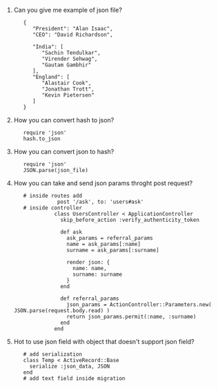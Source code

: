 1. Can you give me example of json file?
          
          {
             "President": "Alan Isaac",
             "CEO": "David Richardson",

             "India": [
                "Sachin Tendulkar",
                "Virender Sehwag",
                "Gautam Gambhir"
             ],
             "England": [
                "Alastair Cook",
                "Jonathan Trott",
                "Kevin Pietersen"
             ]
          }

2. How you can convert hash to json?  
         
          require 'json'
          hash.to_json
3. How you can convert json to hash?
          
          require 'json'
          JSON.parse(json_file)
          
4. How you can take and send json params throght post request?
          
          # inside routes add 
                     post '/ask', to: 'users#ask'
          # inside controller 
                    class UsersController < ApplicationController
                      skip_before_action :verify_authenticity_token

                      def ask
                        ask_params = referral_params
                        name = ask_params[:name]
                        surname = ask_params[:surname]

                        render json: {
                          name: name,
                          surname: surname
                        }
                      end
                      
                      def referral_params
                        json_params = ActionController::Parameters.new( JSON.parse(request.body.read) )
                        return json_params.permit(:name, :surname)
                      end
                    end
                    
5. Hot to use json field with object that doesn't support json field?
          
          # add serialization          
          class Temp < ActiveRecord::Base
            serialize :json_data, JSON
          end
          # add text field inside migration 
